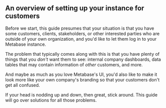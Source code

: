 ## An overview of setting up your instance for customers

Before we start, this guide presumes that your situation is that you have some customers, clients, stakeholders, or other interested parties who are outside of your own organization, and you'd like to let them log in to your Metabase instance.

The problem that typically comes along with this is that you have plenty of things that you *don't* want them to see: internal company dashboards, data tables that may contain information of *other* customers, and more.

And maybe as much as you love Metabase's UI, you'd also like to make it look more like your own company's branding so that your customers don't get all confused.

If your head is nodding up and down, then great, stick around. This guide will go over solutions for all those problems.
